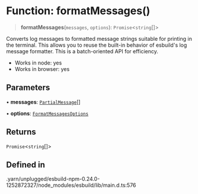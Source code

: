 # Function: formatMessages()

> **formatMessages**(`messages`, `options`): `Promise`\<`string`[]\>

Converts log messages to formatted message strings suitable for printing in
the terminal. This allows you to reuse the built-in behavior of esbuild's
log message formatter. This is a batch-oriented API for efficiency.

- Works in node: yes
- Works in browser: yes

## Parameters

• **messages**: [`PartialMessage`](../interfaces/PartialMessage.md)[]

• **options**: [`FormatMessagesOptions`](../interfaces/FormatMessagesOptions.md)

## Returns

`Promise`\<`string`[]\>

## Defined in

.yarn/unplugged/esbuild-npm-0.24.0-1252872327/node\_modules/esbuild/lib/main.d.ts:576
